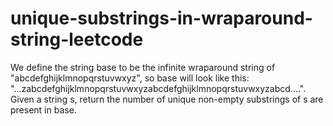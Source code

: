 # unique-substrings-in-wraparound-string-leetcode
We define the string base to be the infinite wraparound string of "abcdefghijklmnopqrstuvwxyz", so base will look like this: "...zabcdefghijklmnopqrstuvwxyzabcdefghijklmnopqrstuvwxyzabcd....". Given a string s, return the number of unique non-empty substrings of s are present in base.
